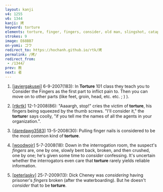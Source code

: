 ```yaml
---
layout: kanji
v4: 1255
v6: 1344
kanji: 拷
keyword: torture
elements: torture, finger, fingers, consider, old man, slingshot, catapult
strokes: 9
image: E68BB7
on-yomi: ゴウ
redirect_to: https://hochanh.github.io/rtk/拷
permalink: /拷/
redirect_from:
 - /1344/
prev: 教
next: 者
---
```


1) [<a href="http://kanji.koohii.com/profile/javiergakusei">javiergakusei</a>] 6-9-2007(183): In<strong> Torture</strong> 101 class they teach you to Consider the Fingers as the first part to inflict pain to. Then you can move on to other parts (like feet, groin, head, etc. etc. ; ) ).

2) [<a href="http://kanji.koohii.com/profile/rtkrtk">rtkrtk</a>] 12-1-2008(86): &quot;Aaaargh, stop!&quot; cries the victim of<strong> torture</strong>, his fingers being squeezed by the thumb screws. &quot;I&#039;ll consider it,&quot; the<strong> torture</strong>r says coolly, &quot;if you tell me the names of all the agents in your organization.&quot;.

3) [<a href="http://kanji.koohii.com/profile/daredawg3583">daredawg3583</a>] 13-5-2008(30): Pulling finger nails is considered to be the most common kind of<strong> torture</strong>.

4) [<a href="http://kanji.koohii.com/profile/woodwojr">woodwojr</a>] 5-7-2008(18): Down in the interrogation room, the suspect&#039;s <em>fingers</em> are, one by one, slowly bent back, broken, and then crushed, one by one; he&#039;s given some time to <em>consider</em> confessing. It&#039;s uncertain whether the interrogators even care that<strong> torture</strong> rarely yields reliable information.

5) [<a href="http://kanji.koohii.com/profile/peterlasky">peterlasky</a>] 25-7-2009(13): Dick Cheney was <em>considering</em> having prisoner&#039;s <em>fingers</em> broken (after the waterboarding). But he doesn&#039;t <em>consider</em> that to be<strong> torture</strong>.

